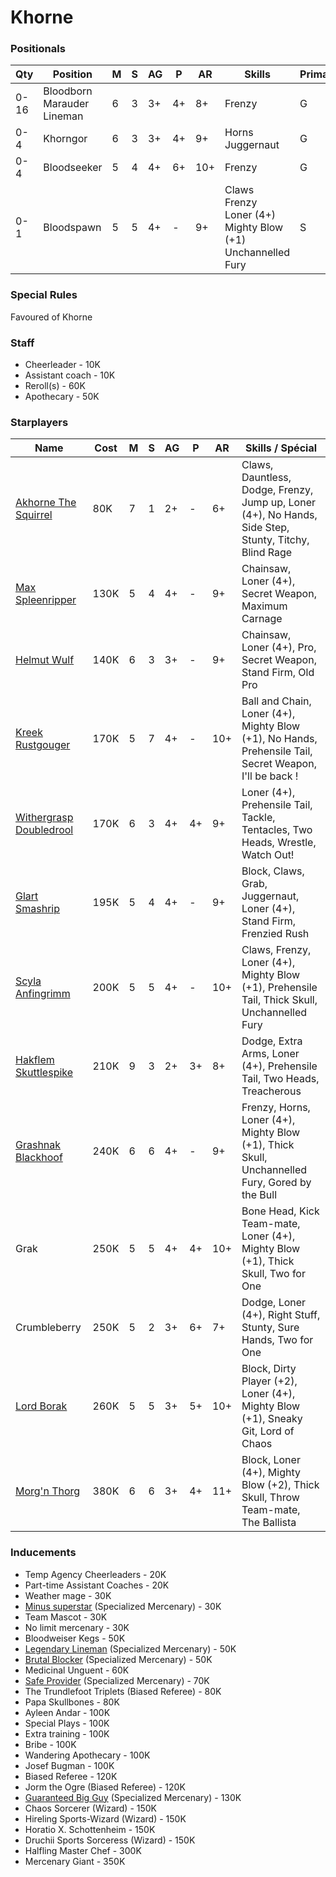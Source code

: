 ﻿# Khorne

### Positionals
| Qty  | Position                     | M | S | AG | P  | AR | Skills                                   | Primary | Secondary | Cost |
| ---- | ---------------------------- | - | - | -- | -- | -- | ---------------------------------------- | ------- | --------- | ---- |
| 0-16 | Bloodborn Marauder Lineman   | 6 | 3 | 3+ | 4+ | 8+ | Frenzy                                   | G       | M A S     | 50K  |
| 0-4  | Khorngor                     | 6 | 3 | 3+ | 4+ | 9+ | Horns<br>Juggernaut                      | G       | S M A P   | 70K  |
| 0-4  | Bloodseeker                  | 5 | 4 | 4+ | 6+ | 10+ | Frenzy                                  | G       | S M A     | 110K |
| 0-1  | Bloodspawn                   | 5 | 5 | 4+ | -  | 9+ | Claws<br>Frenzy<br>Loner (4+)<br>Mighty Blow (+1)<br>Unchannelled Fury | S       | M A G     | 160K |

### Special Rules
Favoured of Khorne

### Staff
* Cheerleader - 10K
* Assistant coach - 10K
* Reroll(s) - 60K
* Apothecary  - 50K

### Starplayers
| Name                     | Cost | M   | S   | AG  | P   | AR  | Skills / Spécial                                                                                     |
| ------------------------ | ---- | --- | --- | --- | --- | --- | ---------------------------------------------------------------------------------------------------- |
| [Akhorne The Squirrel](../starplayers/Akhorne_The_Squirrel.md)     | 80K  | 7   | 1   | 2+  | -   | 6+  | Claws, Dauntless, Dodge, Frenzy, Jump up, Loner (4+), No Hands, Side Step, Stunty, Titchy, Blind Rage |
| [Max Spleenripper](../starplayers/Max_Spleenripper.md)         | 130K | 5   | 4   | 4+  | -   | 9+  | Chainsaw, Loner (4+), Secret Weapon, Maximum Carnage                                                 |
| [Helmut Wulf](../starplayers/Helmut_Wulf.md)              | 140K | 6   | 3   | 3+  | -   | 9+  | Chainsaw, Loner (4+), Pro, Secret Weapon, Stand Firm, Old Pro                                       |
| [Kreek Rustgouger](../starplayers/Kreek_Rustgouger.md)         | 170K | 5   | 7   | 4+  | -   | 10+ | Ball and Chain, Loner (4+), Mighty Blow (+1), No Hands, Prehensile Tail, Secret Weapon, I'll be back !|
| [Withergrasp Doubledrool](../starplayers/Withergrasp_Doubledrool.md)  | 170K | 6   | 3   | 4+  | 4+  | 9+  | Loner (4+), Prehensile Tail, Tackle, Tentacles, Two Heads, Wrestle, Watch Out!                       |
| [Glart Smashrip](../starplayers/Glart_Smashrip.md)           | 195K | 5   | 4   | 4+  | -   | 9+  | Block, Claws, Grab, Juggernaut, Loner (4+), Stand Firm, Frenzied Rush                               |
| [Scyla Anfingrimm](../starplayers/Scyla_Anfingrimm.md)         | 200K | 5   | 5   | 4+  | -   | 10+ | Claws, Frenzy, Loner (4+), Mighty Blow (+1), Prehensile Tail, Thick Skull, Unchannelled Fury         |
| [Hakflem Skuttlespike](../starplayers/Hakflem_Skuttlespike.md)     | 210K | 9   | 3   | 2+  | 3+  | 8+  | Dodge, Extra Arms, Loner (4+), Prehensile Tail, Two Heads, Treacherous                               |
| [Grashnak Blackhoof](../starplayers/Grashnak_Blackhoof.md)       | 240K | 6   | 6   | 4+  | -   | 9+  | Frenzy, Horns, Loner (4+), Mighty Blow (+1), Thick Skull, Unchannelled Fury, Gored by the Bull       |
| Grak                     | 250K | 5   | 5   | 4+  | 4+  | 10+ | Bone Head, Kick Team-mate, Loner (4+), Mighty Blow (+1), Thick Skull, Two for One                     |
| Crumbleberry             | 250K | 5   | 2   | 3+  | 6+  | 7+  | Dodge, Loner (4+), Right Stuff, Stunty, Sure Hands, Two for One                                     |
| [Lord Borak](../starplayers/Lord_Borak.md)              | 260K | 5   | 5   | 3+  | 5+  | 10+ | Block, Dirty Player (+2), Loner (4+), Mighty Blow (+1), Sneaky Git, Lord of Chaos                    |
| [Morg'n Thorg](../starplayers/Morg'n_Thorg.md)             | 380K | 6   | 6   | 3+  | 4+  | 11+ | Block, Loner (4+), Mighty Blow (+2), Thick Skull, Throw Team-mate, The Ballista                     |

### Inducements
* Temp Agency Cheerleaders - 20K
* Part-time Assistant Coaches - 20K
* Weather mage - 30K
* [Minus superstar](../starplayers/Minus_superstar.md) (Specialized Mercenary) - 30K
* Team Mascot - 30K
* No limit mercenary - 30K
* Bloodweiser Kegs - 50K
* [Legendary Lineman](../starplayers/Legendary_Lineman.md) (Specialized Mercenary) - 50K
* [Brutal Blocker](../starplayers/Brutal_Blocker.md) (Specialized Mercenary) - 50K
* Medicinal Unguent - 60K
* [Safe Provider](../starplayers/Safe_Provider.md) (Specialized Mercenary) - 70K
* The Trundlefoot Triplets (Biased Referee) - 80K
* Papa Skullbones - 80K
* Ayleen Andar - 100K
* Special Plays - 100K
* Extra training - 100K
* Bribe - 100K
* Wandering Apothecary - 100K
* Josef Bugman - 100K
* Biased Referee - 120K
* Jorm the Ogre (Biased Referee) - 120K
* [Guaranteed Big Guy](../starplayers/Guaranteed_Big_Guy.md) (Specialized Mercenary) - 130K
* Chaos Sorcerer (Wizard) - 150K
* Hireling Sports-Wizard (Wizard) - 150K
* Horatio X. Schottenheim - 150K
* Druchii Sports Sorceress (Wizard) - 150K
* Halfling Master Chef - 300K
* Mercenary Giant - 350K